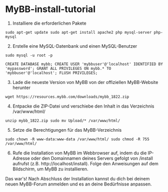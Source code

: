 # MyBB-install-tutorial

1. Installiere die erforderlichen Pakete

``
sudo apt-get update
sudo apt-get install apache2 php mysql-server php-mysql
``

2. Erstelle eine MySQL-Datenbank und einen MySQL-Benutzer

``
sudo mysql -u root -p
``

``
CREATE DATABASE mybb;
CREATE USER 'mybbuser'@'localhost' IDENTIFIED BY 'mypassword';
GRANT ALL PRIVILEGES ON mybb.* TO 'mybbuser'@'localhost';
FLUSH PRIVILEGES;
``

3. Lade die neueste Version von MyBB von der offiziellen MyBB-Website herunter

``wget https://resources.mybb.com/downloads/mybb_1822.zip``

4. Entpacke die ZIP-Datei und verschiebe den Inhalt in das Verzeichnis /var/www/html/

``
unzip mybb_1822.zip
sudo mv Upload/* /var/www/html/
``

5. Setze die Berechtigungen für das MyBB-Verzeichnis

``
sudo chown -R www-data:www-data /var/www/html/
sudo chmod -R 755 /var/www/html/
``

6. Rufe die Installation von MyBB im Webbrowser auf, indem du die IP-Adresse oder den Domainnamen deines Servers gefolgt von /install aufrufst (z.B. http://localhost/install). Folge den Anweisungen auf dem Bildschirm, um MyBB zu installieren.


Das war's! Nach Abschluss der Installation kannst du dich bei deinem neuen MyBB-Forum anmelden und es an deine Bedürfnisse anpassen.
